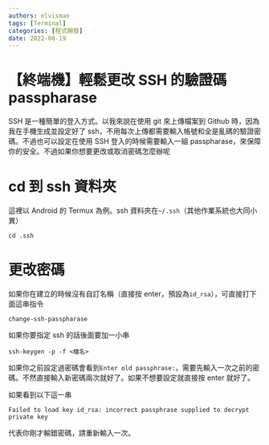 ```yaml
---
authors: elvismao
tags: [Terminal]
categories: [程式開發]
date: 2022-08-19
---
```


# 【終端機】輕鬆更改 SSH 的驗證碼 passpharase

SSH 是一種簡單的登入方式。以我來說在使用 git 來上傳檔案到 Github 時，因為我在手機生成並設定好了 ssh，不用每次上傳都需要輸入帳號和全是亂碼的驗證密碼。不過也可以設定在使用 SSH 登入的時候需要輸入一組 passpharase，來保障你的安全。不過如果你想要更改或取消密碼怎麼辦呢

# cd 到 ssh 資料夾

這裡以 Android 的 Termux 為例。ssh 資料夾在`~/.ssh`（其他作業系統也大同小異）

```
cd .ssh
```

# 更改密碼

如果你在建立的時候沒有自訂名稱（直接按 enter，預設為`id_rsa`），可直接打下面這串指令

```
change-ssh-passpharase
```

如果你要指定 ssh 的話後面要加一小串

```
ssh-keygen -p -f <檔名>
```

如果你之前設定過密碼會看到`Enter old passphrase:`，需要先輸入一次之前的密碼。不然直接輸入新密碼兩次就好了。如果不想要設定就直接按 enter 就好了。

如果看到以下這一串

```
Failed to load key id_rsa: incorrect passphrase supplied to decrypt private key
```

代表你剛才輸錯密碼，請重新輸入一次。
